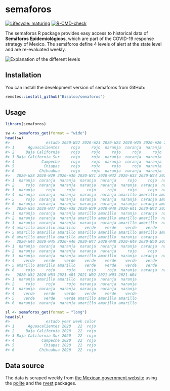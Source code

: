 
<!-- README.md is generated from README.Rmd. Please edit that file -->

# semaforos

<!-- badges: start -->

[![Lifecycle:
maturing](https://img.shields.io/badge/lifecycle-maturing-blue.svg)](https://www.tidyverse.org/lifecycle/#maturing)
[![R-CMD-check](https://github.com/Bisaloo/semaforos/workflows/R-CMD-check/badge.svg)](https://github.com/Bisaloo/semaforos/actions)
<!-- badges: end -->

The semaforos R package provides easy access to historical data of
**Semáforos Epidemiológicos**, which are part of the COVID-19 response
strategy of Mexico. The semáforos define 4 levels of alert at the state
level and are re-evaluated weekly.

![Explanation of the different
levels](man/figures/semaforos_explanation.png)

## Installation

You can install the development version of semaforos from GitHub:

``` r
remotes::install_github("Bisaloo/semaforos")
```

## Usage

``` r
library(semaforos)
```

``` r
sw <- semaforos_get(format = "wide")
head(sw)
#>                estado 2020-W22 2020-W23 2020-W24 2020-W25 2020-W26 2020-W27
#> 1      Aguascalientes     rojo     rojo  naranja  naranja  naranja  naranja
#> 2     Baja California     rojo     rojo     rojo     rojo     rojo     rojo
#> 3 Baja California Sur     rojo     rojo  naranja  naranja  naranja  naranja
#> 4            Campeche     rojo     rojo  naranja  naranja  naranja  naranja
#> 5             Chiapas     rojo     rojo     rojo     rojo  naranja     rojo
#> 6           Chihuahua     rojo     rojo  naranja  naranja  naranja  naranja
#>   2020-W28 2020-W29 2020-W30 2020-W31 2020-W32 2020-W33 2020-W34 2020-W35
#> 1  naranja  naranja  naranja  naranja  naranja     rojo     rojo  naranja
#> 2     rojo  naranja  naranja  naranja  naranja  naranja  naranja  naranja
#> 3  naranja     rojo     rojo     rojo     rojo     rojo     rojo  naranja
#> 4  naranja  naranja  naranja  naranja  naranja amarillo amarillo amarillo
#> 5     rojo  naranja  naranja  naranja  naranja  naranja  naranja amarillo
#> 6  naranja  naranja  naranja  naranja  naranja  naranja  naranja amarillo
#>   2020-W36 2020-W37 2020-W38 2020-W39 2020-W40 2020-W41 2020-W42 2020-W43
#> 1  naranja  naranja  naranja amarillo amarillo  naranja  naranja  naranja
#> 2  naranja  naranja  naranja amarillo amarillo amarillo amarillo  naranja
#> 3  naranja  naranja  naranja  naranja  naranja amarillo amarillo  naranja
#> 4 amarillo amarillo amarillo    verde    verde    verde    verde    verde
#> 5 amarillo amarillo amarillo amarillo amarillo amarillo amarillo amarillo
#> 6 amarillo amarillo amarillo amarillo amarillo  naranja  naranja     rojo
#>   2020-W44 2020-W45 2020-W46 2020-W47 2020-W48 2020-W49 2020-W50 2020-W51
#> 1  naranja  naranja  naranja  naranja  naranja  naranja  naranja  naranja
#> 2  naranja  naranja  naranja  naranja  naranja     rojo     rojo     rojo
#> 3  naranja  naranja  naranja amarillo amarillo  naranja  naranja  naranja
#> 4    verde    verde    verde    verde    verde    verde    verde    verde
#> 5 amarillo amarillo amarillo    verde    verde    verde    verde    verde
#> 6     rojo     rojo     rojo     rojo     rojo  naranja  naranja  naranja
#>   2020-W52 2020-W53 2021-W01 2021-W02 2021-W03 2021-W04
#> 1  naranja amarillo amarillo  naranja  naranja  naranja
#> 2     rojo     rojo     rojo  naranja  naranja  naranja
#> 3  naranja  naranja  naranja  naranja  naranja  naranja
#> 4    verde    verde    verde    verde    verde    verde
#> 5    verde    verde    verde amarillo amarillo amarillo
#> 6  naranja  naranja  naranja amarillo amarillo amarillo
```

``` r
sl <- semaforos_get(format = "long")
head(sl)
#>                estado year week color
#> 1      Aguascalientes 2020   22  rojo
#> 2     Baja California 2020   22  rojo
#> 3 Baja California Sur 2020   22  rojo
#> 4            Campeche 2020   22  rojo
#> 5             Chiapas 2020   22  rojo
#> 6           Chihuahua 2020   22  rojo
```

## Data source

The data is scraped weekly from [the Mexican government
website](https://datos.covid-19.conacyt.mx/#SemaFE) using the
[polite](https://dmi3kno.github.io/polite/) and the
[rvest](https://rvest.tidyverse.org/) packages.
